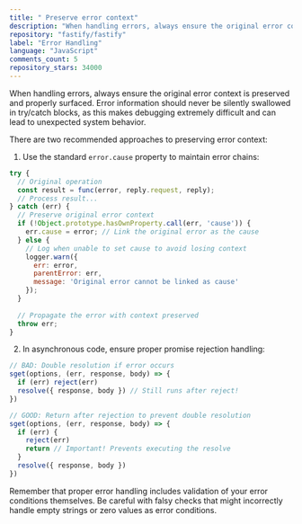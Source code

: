 ```yaml
---
title: " Preserve error context"
description: "When handling errors, always ensure the original error context is preserved and properly surfaced. Error information should never be silently swallowed in try/catch blocks, as this makes debugging extremely difficult and can lead to unexpected system behavior."
repository: "fastify/fastify"
label: "Error Handling"
language: "JavaScript"
comments_count: 5
repository_stars: 34000
---
```


When handling errors, always ensure the original error context is preserved and properly surfaced. Error information should never be silently swallowed in try/catch blocks, as this makes debugging extremely difficult and can lead to unexpected system behavior.

There are two recommended approaches to preserving error context:

1. Use the standard `error.cause` property to maintain error chains:

```javascript
try {
  // Original operation
  const result = func(error, reply.request, reply);
  // Process result...
} catch (err) {
  // Preserve original error context
  if (!Object.prototype.hasOwnProperty.call(err, 'cause')) {
    err.cause = error; // Link the original error as the cause
  } else {
    // Log when unable to set cause to avoid losing context
    logger.warn({
      err: error,
      parentError: err,
      message: 'Original error cannot be linked as cause'
    });
  }
  
  // Propagate the error with context preserved
  throw err;
}
```

2. In asynchronous code, ensure proper promise rejection handling:

```javascript
// BAD: Double resolution if error occurs
sget(options, (err, response, body) => {
  if (err) reject(err)
  resolve({ response, body }) // Still runs after reject!
})

// GOOD: Return after rejection to prevent double resolution
sget(options, (err, response, body) => {
  if (err) {
    reject(err)
    return // Important! Prevents executing the resolve
  }
  resolve({ response, body })
})
```

Remember that proper error handling includes validation of your error conditions themselves. Be careful with falsy checks that might incorrectly handle empty strings or zero values as error conditions.